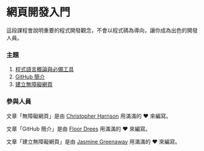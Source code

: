 # 網頁開發入門

這段課程會說明重要的程式開發觀念，不會以程式碼為導向，讓你成為出色的開發人員。

### 主題

1. [程式語言概論與必備工具](../1-intro-to-programming-languages/translations/README.zh-tw.md)
2. [GitHub 簡介](../2-github-basics/translations/README.zh-tw.md)
3. [建立無障礙網頁](../3-accessibility/translations/README.zh-tw.md)

### 參與人員

文章「無障礙網頁」是由 [Christopher Harrison](https://twitter.com/geektrainer) 用滿滿的 ♥️ 來編寫。

文章「GitHub 簡介」是由 [Floor Drees](https://twitter.com/floordrees) 用滿滿的 ♥️ 來編寫。

文章「建立無障礙網頁」是由  [Jasmine Greenaway](https://twitter.com/paladique) 用滿滿的 ♥️ 來編寫。
